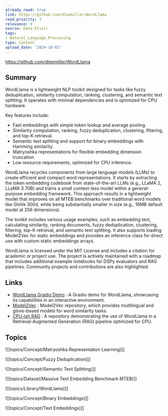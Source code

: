 ```yaml
---
already_read: true
link: https://github.com/dleemiller/WordLlama
read_priority: 3
relevance: 0
source: Data Elixir
tags:
- Natural_Language_Processing
type: Content
upload_date: '2024-10-02'
---
```


https://github.com/dleemiller/WordLlama
## Summary

WordLlama is a lightweight NLP toolkit designed for tasks like fuzzy deduplication, similarity computation, ranking, clustering, and semantic text splitting. It operates with minimal dependencies and is optimized for CPU hardware.

Key features include:
- Fast embeddings with simple token lookup and average pooling.
- Similarity computation, ranking, fuzzy deduplication, clustering, filtering, and top-K retrieval.
- Semantic text splitting and support for binary embeddings with Hamming similarity.
- Matryoshka representations for flexible embedding dimension truncation.
- Low resource requirements, optimized for CPU inference.

WordLlama recycles components from large language models (LLMs) to create efficient and compact word representations. It starts by extracting the token embedding codebook from state-of-the-art LLMs (e.g., LLaMA 2, LLaMA 3 70B) and trains a small context-less model within a general-purpose embedding framework. This approach results in a lightweight model that improves on all MTEB benchmarks over traditional word models like GloVe 300d, while being substantially smaller in size (e.g., 16MB default model at 256 dimensions).

The toolkit includes various usage examples, such as embedding text, calculating similarity, ranking documents, fuzzy deduplication, clustering, filtering, top-K retrieval, and semantic text splitting. It also supports loading Model2Vec for static embeddings and provides an inference class for direct use with custom static embeddings arrays.

WordLlama is licensed under the MIT License and includes a citation for academic or project use. The project is actively maintained with a roadmap that includes additional example notebooks for DSPy evaluators and RAG pipelines. Community projects and contributions are also highlighted.
## Links

- [WordLlama Gradio Demo](https://huggingface.co/spaces/1littlecoder/wordllama) : A Gradio demo for WordLlama, showcasing its capabilities in an interactive environment.
- [Model2Vec](https://github.com/MinishLab/model2vec) : Model2Vec repository, which provides multilingual and glove-based models for word similarity tasks.
- [CPU-ish RAG](https://github.com/dinhanhx/cpu-ish-rag) : A repository demonstrating the use of WordLlama in a Retrieval-Augmented Generation (RAG) pipeline optimized for CPU.

## Topics

![[topics/Concept/Matryoshka Representation Learning)]]

![[topics/Concept/Fuzzy Deduplication)]]

![[topics/Concept/Semantic Text Splitting)]]

![[topics/Dataset/Massive Text Embedding Benchmark MTEB)]]

![[topics/Library/WordLlama)]]

![[topics/Concept/Binary Embeddings)]]

![[topics/Concept/Text Embeddings)]]